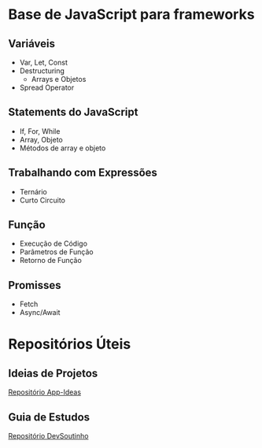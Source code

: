 # Base de JavaScript para frameworks
## Variáveis
  - Var, Let, Const
  - Destructuring
    - Arrays e Objetos
  - Spread Operator

## Statements do JavaScript
  - If, For, While
  - Array, Objeto
  - Métodos de array e objeto

## Trabalhando com Expressões
  - Ternário
  - Curto Circuito

## Função 
  - Execução de Código
  - Parâmetros de Função
  - Retorno de Função

## Promisses
  - Fetch
  - Async/Await

# Repositórios Úteis

## Ideias de Projetos
[Repositório App-Ideas](https://github.com/florinpop17/app-ideas)

## Guia de Estudos
[Repositório DevSoutinho](https://github.com/omariosouto/guia-de-estudos-devsoutinho)
